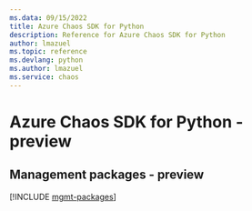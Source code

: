 ```yaml
---
ms.data: 09/15/2022
title: Azure Chaos SDK for Python
description: Reference for Azure Chaos SDK for Python
author: lmazuel
ms.topic: reference
ms.devlang: python
ms.author: lmazuel
ms.service: chaos
---
```

# Azure Chaos SDK for Python - preview

## Management packages - preview
[!INCLUDE [mgmt-packages](chaos-mgmt-index.md)]